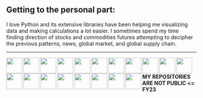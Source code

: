 ## Getting to the personal part:

I love Python and its extensive libraries have been helping me visualizing data and making calculations a lot easier. I sometimes spend my time finding direction of stocks and commodities futures attempting to decipher the previous patterns, news, global market, and global supply chain.


<hr>
<img src="https://www.linkpicture.com/q/c_16.png" height="42px" align="left">
<!--<img src="https://www.linkpicture.com/q/c_1.jpg" height="42px" align="left">-->
<img src="https://www.linkpicture.com/q/c_17.png" height="42px" align="left">
<img src="https://www.linkpicture.com/q/cc_2.png" height="42px" align="left">
<img src="https://www.linkpicture.com/q/flask_1.png" height="42px" align="left">
<img src="https://www.linkpicture.com/q/github_6.png" height="42px" align="left">
<img src="https://www.linkpicture.com/q/html5_1.png" height="42px" align="left">
<img src="https://www.linkpicture.com/q/js_6.png" height="42px" align="left">
<img src="https://www.linkpicture.com/q/jupyter_1.png" height="42px" align="left">
<img src="https://www.linkpicture.com/q/keras_1.png" height="42px" align="left">
<img src="https://www.linkpicture.com/q/mathematica_1.png" height="42px" align="left">
<img src="https://www.linkpicture.com/q/net_3.png" height="42px" align="left">
<img src="https://www.linkpicture.com/q/numpy_1.png" height="42px" align="left">
<img src="https://www.linkpicture.com/q/pandas_1.png" height="42px" align="left">
<img src="https://www.linkpicture.com/q/python_2.jpg" height="42px" align="left">
<img src="https://www.linkpicture.com/q/scikit-learn_1.png" height="42px" align="left">
<img src="https://www.linkpicture.com/q/scipy_1.png" height="42px" align="left">
<img src="https://www.linkpicture.com/q/sympy_1.png" height="42px" align="left">
<img src="https://www.linkpicture.com/q/tensorflow_1.png" height="42px" align="left">
<img src="https://www.linkpicture.com/q/vscode_1.png" height="42px" align="left">

**MY REPOSITORIES ARE NOT PUBLIC <= FY23**
